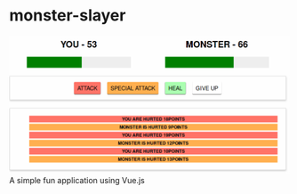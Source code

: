# monster-slayer
![Monster Slayer](https://github.com/rezwan23/monster-slayer/blob/master/asset/preview.png)
A simple fun application using Vue.js
